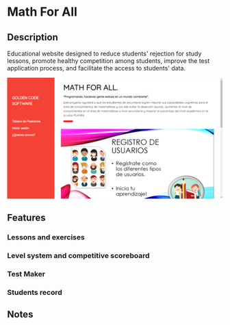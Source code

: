 # Math For All

## Description
Educational website designed to reduce students' rejection for study lessons, promote healthy competition
among students, improve the test application process, and facilitate the access to students' data.

<img src="imgs/first_page.png" width="800" height="auto"/>

## Features

### Lessons and exercises

### Level system and competitive scoreboard

### Test Maker

### Students record

## Notes
